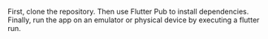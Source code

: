 First, clone the repository. Then use Flutter Pub to install dependencies.
Finally, run the app on an emulator or physical device by executing a flutter run.

